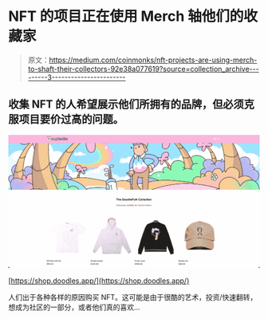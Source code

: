 # NFT 的项目正在使用 Merch 轴他们的收藏家

> 原文：<https://medium.com/coinmonks/nft-projects-are-using-merch-to-shaft-their-collectors-92e38a077619?source=collection_archive---------3----------------------->

## 收集 NFT 的人希望展示他们所拥有的品牌，但必须克服项目要价过高的问题。

![](img/3d166eb7f8d94d751be4c852832d5199.png)

[https://shop.doodles.app/](https://shop.doodles.app/)

人们出于各种各样的原因购买 NFT。这可能是由于很酷的艺术，投资/快速翻转，想成为社区的一部分，或者他们真的喜欢…